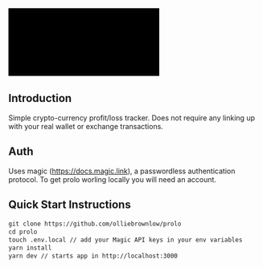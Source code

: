 <img src="./public/prolo_breathe_video_10.gif" alt="drawing" width="300"/>

## Introduction

Simple crypto-currency profit/loss tracker. Does not require any linking up with your real wallet or exchange transactions.

## Auth

Uses magic (https://docs.magic.link), a passwordless authentication protocol. To get prolo worling locally you will need an account.

## Quick Start Instructions

```
git clone https://github.com/olliebrownlow/prolo
cd prolo
touch .env.local // add your Magic API keys in your env variables
yarn install
yarn dev // starts app in http://localhost:3000
```
